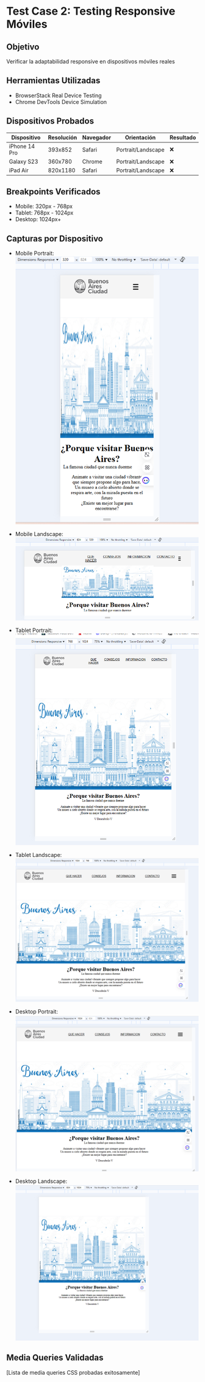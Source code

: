 # Test Case 2: Testing Responsive Móviles

## Objetivo
Verificar la adaptabilidad responsive en dispositivos móviles reales

## Herramientas Utilizadas
- BrowserStack Real Device Testing
- Chrome DevTools Device Simulation

## Dispositivos Probados
| Dispositivo | Resolución | Navegador | Orientación | Resultado |
|-------------|------------|-----------|-------------|-----------|
| iPhone 14 Pro | 393x852 | Safari | Portrait/Landscape | ❌ |
| Galaxy S23 | 360x780 | Chrome | Portrait/Landscape | ❌ |
| iPad Air | 820x1180 | Safari | Portrait/Landscape | ❌ |

## Breakpoints Verificados
- Mobile: 320px - 768px  
- Tablet: 768px - 1024px  
- Desktop: 1024px+  

## Capturas por Dispositivo
- Mobile Portrait:  
  ![Mobile Portrait](../screenshots/device-portrait-mobile-320px.png)
- Mobile Landscape:  
  ![Mobile Landscape](../screenshots/device-landscape-mobile-320px.png)
  
- Tablet Portrait:  
  ![Tablet Portrait](../screenshots/device-portrait-tablet-768px.png)
- Tablet Landscape:  
  ![Tablet Landscape](../screenshots/device-landscape-tablet-768px.png)
  
- Desktop Portrait:  
  ![Desktop Portrait](../screenshots/device-portrait-desktop-1024px.png)
- Desktop Landscape:  
  ![Desktop Landscape](../screenshots/device-landscape-desktop-1024px.png)


## Media Queries Validadas
[Lista de media queries CSS probadas exitosamente]
